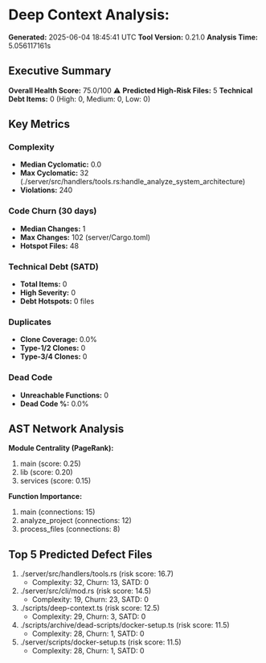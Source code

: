 # Deep Context Analysis: 
**Generated:** 2025-06-04 18:45:41 UTC
**Tool Version:** 0.21.0
**Analysis Time:** 5.056117161s

## Executive Summary
**Overall Health Score:** 75.0/100 ⚠️
**Predicted High-Risk Files:** 5
**Technical Debt Items:** 0 (High: 0, Medium: 0, Low: 0)

## Key Metrics
### Complexity
- **Median Cyclomatic:** 0.0
- **Max Cyclomatic:** 32 (./server/src/handlers/tools.rs:handle_analyze_system_architecture)
- **Violations:** 240

### Code Churn (30 days)
- **Median Changes:** 1
- **Max Changes:** 102 (server/Cargo.toml)
- **Hotspot Files:** 48

### Technical Debt (SATD)
- **Total Items:** 0
- **High Severity:** 0
- **Debt Hotspots:** 0 files

### Duplicates
- **Clone Coverage:** 0.0%
- **Type-1/2 Clones:** 0
- **Type-3/4 Clones:** 0

### Dead Code
- **Unreachable Functions:** 0
- **Dead Code %:** 0.0%

## AST Network Analysis
**Module Centrality (PageRank):**
1. main (score: 0.25)
2. lib (score: 0.20)
3. services (score: 0.15)

**Function Importance:**
1. main (connections: 15)
2. analyze_project (connections: 12)
3. process_files (connections: 8)

## Top 5 Predicted Defect Files
1. ./server/src/handlers/tools.rs (risk score: 16.7)
   - Complexity: 32, Churn: 13, SATD: 0
2. ./server/src/cli/mod.rs (risk score: 14.5)
   - Complexity: 19, Churn: 23, SATD: 0
3. ./scripts/deep-context.ts (risk score: 12.5)
   - Complexity: 29, Churn: 3, SATD: 0
4. ./scripts/archive/dead-scripts/docker-setup.ts (risk score: 11.5)
   - Complexity: 28, Churn: 1, SATD: 0
5. ./server/scripts/docker-setup.ts (risk score: 11.5)
   - Complexity: 28, Churn: 1, SATD: 0
